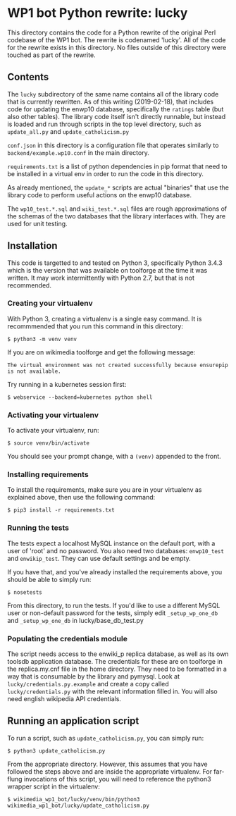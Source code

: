 # WP1 bot Python rewrite: lucky

This directory contains the code for a Python rewrite of the original Perl codebase
of the WP1 bot. The rewrite is codenamed 'lucky'. All of the code for the rewrite
exists in this directory. No files outside of this directory were touched as part of
the rewrite.

## Contents

The `lucky` subdirectory of the same name contains all of the library code that is
currently rewritten. As of this writing (2019-02-18), that includes code for updating
the enwp10 database, specifically the `ratings` table (but also other tables). The
library code itself isn't directly runnable, but instead is loaded and run through
scripts in the top level directory, such as `update_all.py` and `update_catholicism.py`

`conf.json` in this directory is a configuration file that operates similarly to
`backend/example.wp10.conf` in the main directory.

`requirements.txt` is a list of python dependencies in pip format that need to be
installed in a virtual env in order to run the code in this directory.

As already mentioned, the `update_*` scripts are actual "binaries" that use the library
code to perform useful actions on the enwp10 database.

The `wp10_test.*.sql` and `wiki_test.*.sql` files are rough approximations of the
schemas of the two databases that the library interfaces with. They are used for unit
testing.

## Installation

This code is targetted to and tested on Python 3, specifically Python 3.4.3 which is the
version that was available on toolforge at the time it was written. It may work
intermittently with Python 2.7, but that is not recommended.

### Creating your virtualenv

With Python 3, creating a virtualenv is a single easy command. It is recommmended that you
run this command in this directory:

`$ python3 -m venv venv`

If you are on wikimedia toolforge and get the following message:

`The virtual environment was not created successfully because ensurepip is not
available.`

Try running in a kubernetes session first:

`$ webservice --backend=kubernetes python shell`

### Activating your virtualenv

To activate your virtualenv, run:

`$ source venv/bin/activate`

You should see your prompt change, with a `(venv)` appended to the front.

### Installing requirements

To install the requirements, make sure you are in your virtualenv as explained above, then
use the following command:

`$ pip3 install -r requirements.txt`

### Running the tests

The tests expect a localhost MySQL instance on the default port, with a user of 'root' and no password. You also need two databases: `enwp10_test` and `enwikip_test`. They can use default settings and be empty.

If you have that, and you've already installed the requirements above, you should be able to simply run:

`$ nosetests`

From this directory, to run the tests. If you'd like to use a different MySQL user or non-default password for the tests, simply edit `_setup_wp_one_db` and `_setup_wp_one_db` in lucky/base_db_test.py

### Populating the credentials module

The script needs access to the enwiki_p replica database, as well as its own toolsdb
application database. The credentials for these are on toolforge in the replica.my.cnf file
in the home directory. They need to be formatted in a way that is consumable by the library
and pymysql. Look at `lucky/credentials.py.example` and create a copy called
`lucky/credentials.py` with the relevant information filled in. You will also need english
wikipedia API credentials.

## Running an application script

To run a script, such as `update_catholicism.py`, you can simply run:

`$ python3 update_catholicism.py`

From the appropriate directory. However, this assumes that you have followed the steps above
and are inside the appropriate virtualenv. For far-flung invocations of this script, you will
need to reference the python3 wrapper script in the virtualenv:

`$ wikimedia_wp1_bot/lucky/venv/bin/python3 wikimedia_wp1_bot/lucky/update_catholicism.py`
